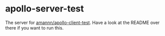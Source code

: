 # apollo-server-test

The server for [amannn/apollo-client-test](https://github.com/amannn/apollo-client-test). Have a look at the README over there if you want to run this.
